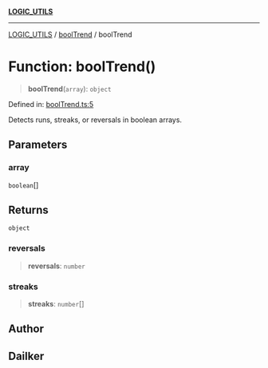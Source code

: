 [**LOGIC_UTILS**](../../README.md)

***

[LOGIC_UTILS](../../README.md) / [boolTrend](../README.md) / boolTrend

# Function: boolTrend()

> **boolTrend**(`array`): `object`

Defined in: [boolTrend.ts:5](https://github.com/dailker/everyutil/blob/0ec5ce08552e5059ec58e2975404aeb74a6202b1/src/logic/boolTrend.ts#L5)

Detects runs, streaks, or reversals in boolean arrays.

## Parameters

### array

`boolean`[]

## Returns

`object`

### reversals

> **reversals**: `number`

### streaks

> **streaks**: `number`[]

## Author

## Dailker
